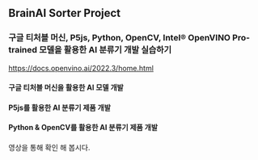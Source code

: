 ## BrainAI Sorter Project

### 구글 티처블 머신, P5js, Python, OpenCV, Intel® OpenVINO Pro-trained 모델을 활용한 AI 분류기 개발 실습하기
https://docs.openvino.ai/2022.3/home.html 

#### 구글 티처블 머신을 활용한 AI 모델 개발
#### P5js를 활용한 AI 분류기 제품 개발
#### Python & OpenCV를 활용한 AI 분류기 제품 개발
#### 

영상을 통해 확인 해 봅시다.
